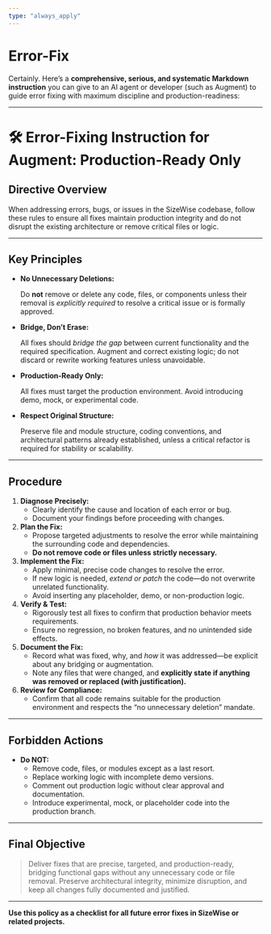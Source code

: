 ```yaml
---
type: "always_apply"
---
```


# Error-Fix

Certainly. Here’s a **comprehensive, serious, and systematic Markdown instruction** you can give to an AI agent or developer (such as Augment) to guide error fixing with maximum discipline and production-readiness:

---

# 🛠️ **Error-Fixing Instruction for Augment: Production-Ready Only**

## **Directive Overview**

When addressing errors, bugs, or issues in the SizeWise codebase, follow these rules to ensure all fixes maintain production integrity and do not disrupt the existing architecture or remove critical files or logic.

---

## **Key Principles**

- **No Unnecessary Deletions:**
    
    Do **not** remove or delete any code, files, or components unless their removal is *explicitly required* to resolve a critical issue or is formally approved.
    
- **Bridge, Don’t Erase:**
    
    All fixes should *bridge the gap* between current functionality and the required specification. Augment and correct existing logic; do not discard or rewrite working features unless unavoidable.
    
- **Production-Ready Only:**
    
    All fixes must target the production environment. Avoid introducing demo, mock, or experimental code.
    
- **Respect Original Structure:**
    
    Preserve file and module structure, coding conventions, and architectural patterns already established, unless a critical refactor is required for stability or scalability.
    

---

## **Procedure**

1. **Diagnose Precisely:**
    - Clearly identify the cause and location of each error or bug.
    - Document your findings before proceeding with changes.
2. **Plan the Fix:**
    - Propose targeted adjustments to resolve the error while maintaining the surrounding code and dependencies.
    - **Do not remove code or files unless strictly necessary.**
3. **Implement the Fix:**
    - Apply minimal, precise code changes to resolve the error.
    - If new logic is needed, *extend or patch* the code—do not overwrite unrelated functionality.
    - Avoid inserting any placeholder, demo, or non-production logic.
4. **Verify & Test:**
    - Rigorously test all fixes to confirm that production behavior meets requirements.
    - Ensure no regression, no broken features, and no unintended side effects.
5. **Document the Fix:**
    - Record what was fixed, why, and *how* it was addressed—be explicit about any bridging or augmentation.
    - Note any files that were changed, and **explicitly state if anything was removed or replaced (with justification).**
6. **Review for Compliance:**
    - Confirm that all code remains suitable for the production environment and respects the “no unnecessary deletion” mandate.

---

## **Forbidden Actions**

- **Do NOT:**
    - Remove code, files, or modules except as a last resort.
    - Replace working logic with incomplete demo versions.
    - Comment out production logic without clear approval and documentation.
    - Introduce experimental, mock, or placeholder code into the production branch.

---

## **Final Objective**

> Deliver fixes that are precise, targeted, and production-ready, bridging functional gaps without any unnecessary code or file removal. Preserve architectural integrity, minimize disruption, and keep all changes fully documented and justified.
> 

---

**Use this policy as a checklist for all future error fixes in SizeWise or related projects.**